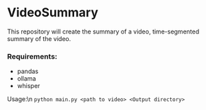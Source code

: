 # VideoSummary

This repository will create the summary of a video, time-segmented summary of the video.

### Requirements:
* pandas
* ollama
* whisper

Usage:\n
```python main.py <path to video> <Output directory>```
